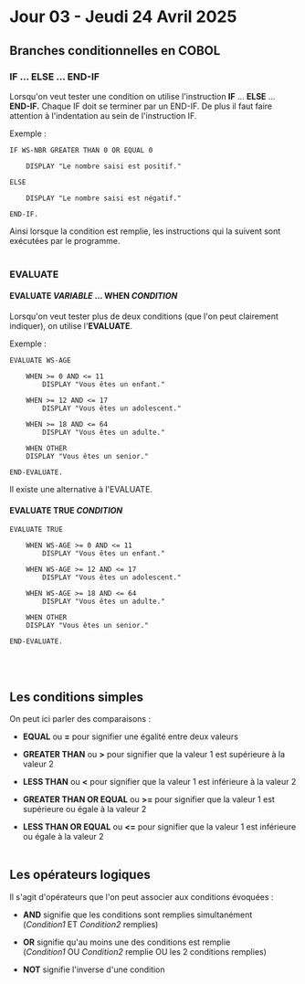 # Jour 03 - Jeudi 24 Avril 2025


## Branches conditionnelles en COBOL

### IF ... ELSE ... END-IF
Lorsqu'on veut tester une condition on utilise l'instruction **IF** ... **ELSE** ... **END-IF.** Chaque IF doit se terminer par un END-IF. De plus il faut faire attention à l'indentation au sein de l'instruction IF.

Exemple :

```cobol
IF WS-NBR GREATER THAN 0 OR EQUAL 0

    DISPLAY "Le nombre saisi est positif."

ELSE 
           
    DISPLAY "Le nombre saisi est négatif."
               
END-IF.
```

Ainsi lorsque la condition est remplie, les instructions qui la suivent sont exécutées par le programme. 
<br><br/>

### EVALUATE

#### EVALUATE *VARIABLE* ... WHEN *CONDITION*

Lorsqu'on veut tester plus de deux conditions (que l'on peut clairement indiquer), on utilise l'**EVALUATE**.

Exemple :

```cobol
EVALUATE WS-AGE 

    WHEN >= 0 AND <= 11
        DISPLAY "Vous êtes un enfant."

    WHEN >= 12 AND <= 17
        DISPLAY "Vous êtes un adolescent."

    WHEN >= 18 AND <= 64
        DISPLAY "Vous êtes un adulte."

    WHEN OTHER 
    DISPLAY "Vous êtes un senior."

END-EVALUATE.
```

Il existe une alternative à l'EVALUATE.

#### EVALUATE TRUE *CONDITION*

```cobol
EVALUATE TRUE  

    WHEN WS-AGE >= 0 AND <= 11
        DISPLAY "Vous êtes un enfant."

    WHEN WS-AGE >= 12 AND <= 17
        DISPLAY "Vous êtes un adolescent."

    WHEN WS-AGE >= 18 AND <= 64
        DISPLAY "Vous êtes un adulte."

    WHEN OTHER 
    DISPLAY "Vous êtes un senior."

END-EVALUATE.
```
<br><br/>

## Les conditions simples 

On peut ici parler des comparaisons :

- **EQUAL** ou **=** pour signifier une égalité entre deux valeurs

- **GREATER THAN** ou **>** pour signifier que la valeur 1 est supérieure à la valeur 2

- **LESS THAN** ou **<** pour signifier que la valeur 1 est inférieure à la valeur 2

- **GREATER THAN OR EQUAL** ou **>=** pour signifier que la valeur 1 est supérieure ou égale à la valeur 2

- **LESS THAN OR EQUAL** ou **<=** pour signifier que la valeur 1 est inférieure ou égale à la valeur 2
<br><br/>

## Les opérateurs logiques

Il s'agit d'opérateurs que l'on peut associer aux conditions évoquées : 

- **AND** signifie que les conditions sont remplies simultanément       
(*Condition1* ET *Condition2* remplies)

- **OR** signifie qu'au moins une des conditions est remplie        
(*Condition1* OU *Condition2* remplie OU les 2 conditions remplies)

- **NOT** signifie l'inverse d'une condition

